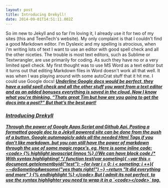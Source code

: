 ```yaml
---
layout: post
title: Introducing Drekyll!
date: 2014-09-01T14:51:11.002Z
---
```

<body class="c2">
So im new to Jekyll and so far I’m loving it, I already use it for two of my sites (this and TeenTech's website). My only complaint is that I couldn't find a good Markdown editor. I'm Dyslexic and my spelling is atrocious, when i'm writing lots of text I want to use an editor with good spell check and all the other niceties. The trouble is most text editors, such as Sublime or Textwrangler, are use primarily for coding. As such they have no or a very limited spell check. My first thought was to use MS Word as a text editor but it turns out that editing Markdown files in Word doesn't work all that well. It was when I was playing around with some autoCrat stuff that it hit me. I could use Google docs!
<!--more-->
<span style="font-style:italic;text-decoration:underline;font-weight:bold;">Underline
Google docs would be perfect, they have a solid spell check and all the other stuff you want from a text editor and as an added bonuses everything is saved in the cloud. Now I know what you're thinking. “Thats great Tim but how are you going to get the docs into a post?” But that’s the best part!
<h3 style="page-break-after:avoid;">
				Introducing Drekyll
	</h3>
Through the power of Google Apps Script and Github Api. Posting a formatted google doc to a Jekyll powered site can be done from the push of a button. Google automagicly adds all the needed Html Tags if you don't like markdown. but you can still have the power of markdown through the use of some magic regex’s.
eg, Here is some inline code:
&lt;code&gt;
{% highlight javascript linnos %}
//We can have block code
/* With syntax highlighting! */
function test(var someting){
~var this = document.getelementbyid("test");
~for (var i = 0; i &lt; someting; i ++){
~~doSometingAwesome("yes thats right!")
~}
~return "It did everything and more"
}
{% endhighlight %}
&lt;/code&gt;
But I admit its not perfect, to use the syntax highlighter you need to wrap it in a `&lt;code&gt;&lt;/code&gt;` tag.
